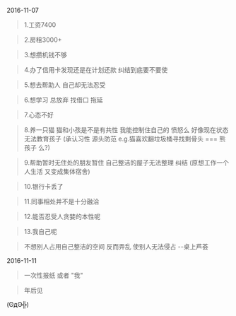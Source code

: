 2016-11-07
>1.工资7400

>2.房租3000+

>3.想攒机钱不够

>4.办了信用卡发现还是在计划还款 纠结到底要不要使

>5.想去帮助人 自己却无法忍受

>6.想学习 总放弃 找借口 拖延

>7.心态不好

>8.养一只猫 猫和小孩是不是有共性 我能控制住自己的 愤怒么 好像现在状态 无法教育孩子 (承认习性 源头防范 e.g.猫喜欢翻垃圾桶寻找剩骨头 === 熊孩子 么?)

>9.帮助暂时无住处的朋友暂住 自己整洁的屋子无法整理 纠结 (原想工作一个人生活 又变成集体宿舍)

>10.银行卡丢了 

>11.同事相处并不是十分融洽

>12.能否忍受人贪婪的本性呢

>13.我自己呢

>不想别人占用自己整洁的空间 反而弄乱 使别人无法侵占 --桌上芦荟

2016-11-11

>一次性报纸 或者 "我"

>年后见

(ʘдʘ╬)
